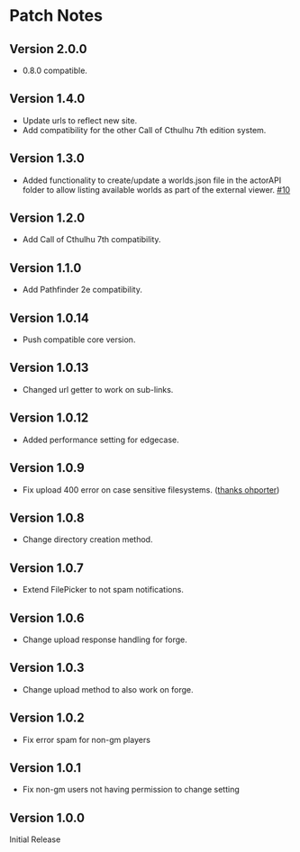 # Patch Notes

## Version 2.0.0

* 0.8.0 compatible.

## Version 1.4.0

* Update urls to reflect new site.
* Add compatibility for the other Call of Cthulhu 7th edition system.

## Version 1.3.0

* Added functionality to create/update a worlds.json file in the actorAPI folder to allow listing available worlds as part of the external viewer. [#10](https://github.com/ardittristan/VTTExternalActorViewer/pull/10)

## Version 1.2.0

* Add Call of Cthulhu 7th compatibility.

## Version 1.1.0

* Add Pathfinder 2e compatibility.

## Version 1.0.14

* Push compatible core version.

## Version 1.0.13

* Changed url getter to work on sub-links.

## Version 1.0.12

* Added performance setting for edgecase.

## Version 1.0.9

* Fix upload 400 error on case sensitive filesystems. ([thanks ohporter](https://github.com/ardittristan/VTTExternalActorViewer/pull/5))

## Version 1.0.8

* Change directory creation method.

## Version 1.0.7

* Extend FilePicker to not spam notifications.

## Version 1.0.6

* Change upload response handling for forge.

## Version 1.0.3

* Change upload method to also work on forge.

## Version 1.0.2

* Fix error spam for non-gm players

## Version 1.0.1

* Fix non-gm users not having permission to change setting

## Version 1.0.0

Initial Release
